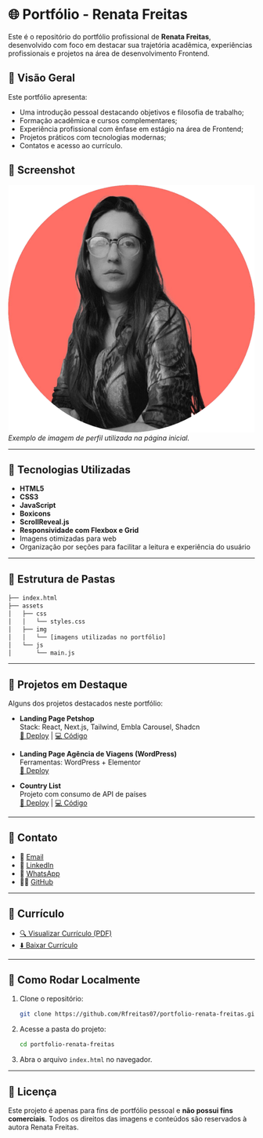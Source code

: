 
# 🌐 Portfólio - Renata Freitas

Este é o repositório do portfólio profissional de **Renata Freitas**, desenvolvido com foco em destacar sua trajetória acadêmica, experiências profissionais e projetos na área de desenvolvimento Frontend.

## 📌 Visão Geral

Este portfólio apresenta:

- Uma introdução pessoal destacando objetivos e filosofia de trabalho;
- Formação acadêmica e cursos complementares;
- Experiência profissional com ênfase em estágio na área de Frontend;
- Projetos práticos com tecnologias modernas;
- Contatos e acesso ao currículo.

## 📸 Screenshot

![Screenshot do Portfólio](assets/img/perfil-bg-red.png)  
*Exemplo de imagem de perfil utilizada na página inicial.*

---

## 🚀 Tecnologias Utilizadas

- **HTML5**
- **CSS3**
- **JavaScript**
- **Boxicons**
- **ScrollReveal.js**
- **Responsividade com Flexbox e Grid**
- Imagens otimizadas para web
- Organização por seções para facilitar a leitura e experiência do usuário

---

## 📁 Estrutura de Pastas

```plaintext
├── index.html
├── assets
│   ├── css
│   │   └── styles.css
│   ├── img
│   │   └── [imagens utilizadas no portfólio]
│   └── js
│       └── main.js
```

---

## 💼 Projetos em Destaque

Alguns dos projetos destacados neste portfólio:

- **Landing Page Petshop**  
  Stack: React, Next.js, Tailwind, Embla Carousel, Shadcn  
  [🔗 Deploy](https://petshop.portifoliorenatafreitas.com.br) | [💻 Código](https://github.com/Rfreitas07/LP_PetShop)

- **Landing Page Agência de Viagens (WordPress)**  
  Ferramentas: WordPress + Elementor  
  [🔗 Deploy](https://agv.portifoliorenatafreitas.com.br)

- **Country List**  
  Projeto com consumo de API de países  
  [🔗 Deploy](https://country-list-git-master-rfreitas07s-projects.vercel.app/) | [💻 Código](https://github.com/Rfreitas07/CountryListPort)

---

## 📲 Contato

- 📧 [Email](mailto:seuemail@exemplo.com)
- 💼 [LinkedIn](https://www.linkedin.com/in/seuperfil)
- 💬 [WhatsApp](https://wa.me/31994048455)
- 👩‍💻 [GitHub](https://github.com/Rfreitas07)

---

## 📄 Currículo

- [🔍 Visualizar Currículo (PDF)](assets/img/curriculo.pdf)  
- [⬇️ Baixar Currículo](assets/img/curriculo.pdf)

---

## 📌 Como Rodar Localmente

1. Clone o repositório:
   ```bash
   git clone https://github.com/Rfreitas07/portfolio-renata-freitas.git
   ```
2. Acesse a pasta do projeto:
   ```bash
   cd portfolio-renata-freitas
   ```
3. Abra o arquivo `index.html` no navegador.

---

## 📝 Licença

Este projeto é apenas para fins de portfólio pessoal e **não possui fins comerciais**. Todos os direitos das imagens e conteúdos são reservados à autora Renata Freitas.
